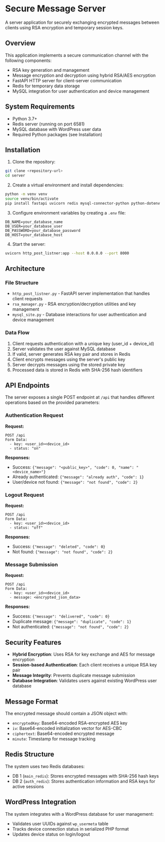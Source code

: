 # Secure Message Server

A server application for securely exchanging encrypted messages between clients using RSA encryption and temporary session keys.

## Overview

This application implements a secure communication channel with the following components:
- RSA key generation and management
- Message encryption and decryption using hybrid RSA/AES encryption
- FastAPI HTTP server for client-server communication
- Redis for temporary data storage
- MySQL integration for user authentication and device management

## System Requirements

- Python 3.7+
- Redis server (running on port 6581)
- MySQL database with WordPress user data
- Required Python packages (see Installation)

## Installation

1. Clone the repository:
```bash
git clone <repository-url>
cd server
```

2. Create a virtual environment and install dependencies:
```bash
python -m venv venv
source venv/bin/activate
pip install fastapi uvicorn redis mysql-connector-python python-dotenv phpserialize cryptography python-multipart
```

3. Configure environment variables by creating a `.env` file:
```
DB_NAME=your_database_name
DB_USER=your_database_user
DB_PASSWORD=your_database_password
DB_HOST=your_database_host
```

4. Start the server:
```bash
uvicorn http_post_listner:app --host 0.0.0.0 --port 8000
```

## Architecture

### File Structure

- `http_post_listner.py` - FastAPI server implementation that handles client requests
- `rsa_manager.py` - RSA encryption/decryption utilities and key management
- `mysql_site.py` - Database interactions for user authentication and device management

### Data Flow

1. Client requests authentication with a unique key (user_id + device_id)
2. Server validates the user against MySQL database
3. If valid, server generates RSA key pair and stores in Redis
4. Client encrypts messages using the server's public key
5. Server decrypts messages using the stored private key
6. Processed data is stored in Redis with SHA-256 hash identifiers

## API Endpoints

The server exposes a single POST endpoint at `/api` that handles different operations based on the provided parameters:

### Authentication Request

**Request:**
```
POST /api
Form Data:
  - key: <user_id><device_id>
  - status: "on"
```

**Responses:**
- Success: `{"message": "<public_key>", "code": 0, "name": "<device_name>"}`
- Already authenticated: `{"message": "already auth", "code": 1}`
- User/device not found: `{"message": "not found", "code": 2}`

### Logout Request

**Request:**
```
POST /api
Form Data:
  - key: <user_id><device_id>
  - status: "off"
```

**Responses:**
- Success: `{"message": "deleted", "code": 0}`
- Not found: `{"message": "not found", "code": 2}`

### Message Submission

**Request:**
```
POST /api
Form Data:
  - key: <user_id><device_id>
  - message: <encrypted_json_data>
```

**Responses:**
- Success: `{"message": "delivered", "code": 0}`
- Duplicate message: `{"message": "duplicate", "code": 1}`
- Not authenticated: `{"message": "not found", "code": 2}`

## Security Features

- **Hybrid Encryption**: Uses RSA for key exchange and AES for message encryption
- **Session-based Authentication**: Each client receives a unique RSA key pair
- **Message Integrity**: Prevents duplicate message submission
- **Database Integration**: Validates users against existing WordPress user database

## Message Format

The encrypted message should contain a JSON object with:
- `encryptedKey`: Base64-encoded RSA-encrypted AES key
- `iv`: Base64-encoded initialization vector for AES-CBC
- `ciphertext`: Base64-encoded encrypted message
- `minute`: Timestamp for message tracking

## Redis Structure

The system uses two Redis databases:
- DB 1 (`main_redis`): Stores encrypted messages with SHA-256 hash keys
- DB 2 (`auth_redis`): Stores authentication information and RSA keys for active sessions

## WordPress Integration

The system integrates with a WordPress database for user management:
- Validates user UUIDs against `wp_usermeta` table
- Tracks device connection status in serialized PHP format
- Updates device status on login/logout

